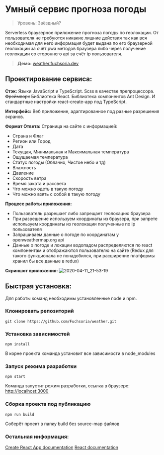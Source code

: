 # Умный сервис прогноза погоды 
> Уровень: Звёздный?

Serverless браузерное приложение прогноза погоды по геолокации. От пользователя не требуются никакие лишние действия так как вся необходимая для него информация будет выдана по его браузерной геолокации за счёт pwa методов браузера либо через получение геолокации со стороннего api за счёт ip пользователя.

>  **Демо:** [weather.fuchsoria.dev](https://weather.fuchsoria.dev)

## Проектирование сервиса:
**Стэк:** Языки JavaScript и TypeScript. Scss в качестве препроцессора. ~~Фреймворк~~ Библиотека React. Библиотека компонентов Ant Design. И стандартные настройки react-create-app под TypeScript.

**Интерфейс:**  Веб приложение, адаптированное под разные разрешения экранов. 

**Формат Ответа:** Страница на сайте с информацией:
 - Страна и Флаг
 - Регион или Город
 - Дата
 - Текущая, Минимальная и Максимальная температура
 - Ощущаемая температура
 - Статус погоды (Облачно, Чистое небо и тд)
 - Влажность
 - Давление
 - Скорость ветра
 - Время заката и рассвета
 - Что можно одеть в такую погоду
 - Что можно взять с собой в такую погоду

**Процесс работы приложения:** 

 - Пользователь разрешает либо запрещает геолокацию браузера
 - При разрешение используем координаты из браузера, при запрете используем координаты из геолокации полученные по ip пользователя
 - Запрашиваем данные о погоде по координатам у openweathermap.org api
 - Данные о погоде и локации водопадом распределяются по react компонентам и отображаются пользователю на сайте (Redux для такого функционала не понадобился, при расширение платформы хранил бы все данные в redux)

**Скриншот приложения:** 
![2020-04-11_21-53-19](https://user-images.githubusercontent.com/43413472/79054201-49bd0980-7c43-11ea-9236-52cb49438827.png)

## Быстрая установка:
Для работы команд необходимы установленные node и npm.

### Клонировать репозиторий

    git clone https://github.com/Fuchsoria/weather.git

### Установка зависимостей 

    npm install

В корне проекта команда установит все зависимости в node_modules
  
### Запуск режима разработки

    npm start

Команда запустит режим разработки, ссылка в браузере: [http://localhost:3000](http://localhost:3000)
  
### Сборка проекта под публикацию

    npm run build

Соберёт проект в папку build без source-map файлов

### Остальная информация:
[Create React App documentation](https://facebook.github.io/create-react-app/docs/getting-started)
[React documentation](https://reactjs.org/)
